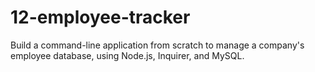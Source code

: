 # 12-employee-tracker
Build a command-line application from scratch to manage a company's employee database, using Node.js, Inquirer, and MySQL.
